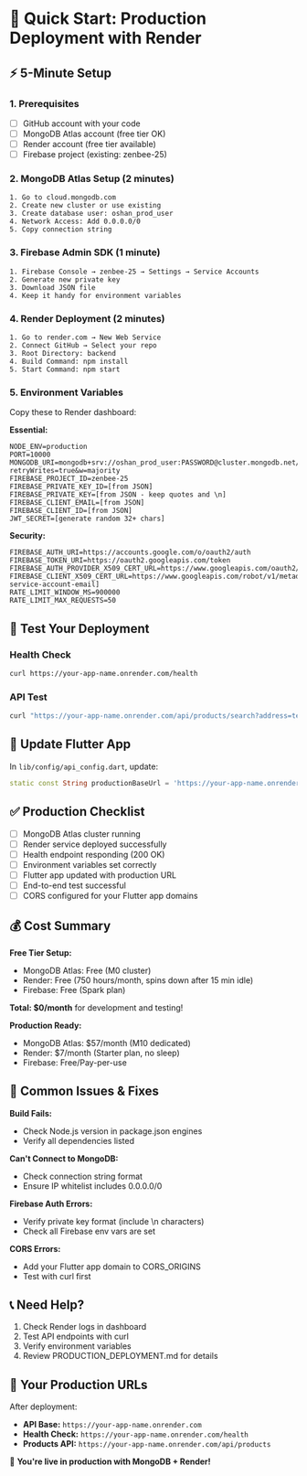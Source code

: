 # 🚀 Quick Start: Production Deployment with Render

## ⚡ 5-Minute Setup

### 1. Prerequisites
- [ ] GitHub account with your code
- [ ] MongoDB Atlas account (free tier OK)
- [ ] Render account (free tier available)
- [ ] Firebase project (existing: zenbee-25)

### 2. MongoDB Atlas Setup (2 minutes)
```
1. Go to cloud.mongodb.com
2. Create new cluster or use existing
3. Create database user: oshan_prod_user
4. Network Access: Add 0.0.0.0/0
5. Copy connection string
```

### 3. Firebase Admin SDK (1 minute)
```
1. Firebase Console → zenbee-25 → Settings → Service Accounts
2. Generate new private key
3. Download JSON file
4. Keep it handy for environment variables
```

### 4. Render Deployment (2 minutes)
```
1. Go to render.com → New Web Service
2. Connect GitHub → Select your repo
3. Root Directory: backend
4. Build Command: npm install
5. Start Command: npm start
```

### 5. Environment Variables
Copy these to Render dashboard:

**Essential:**
```
NODE_ENV=production
PORT=10000
MONGODB_URI=mongodb+srv://oshan_prod_user:PASSWORD@cluster.mongodb.net/oshan_products_prod?retryWrites=true&w=majority
FIREBASE_PROJECT_ID=zenbee-25
FIREBASE_PRIVATE_KEY_ID=[from JSON]
FIREBASE_PRIVATE_KEY=[from JSON - keep quotes and \n]
FIREBASE_CLIENT_EMAIL=[from JSON]
FIREBASE_CLIENT_ID=[from JSON]
JWT_SECRET=[generate random 32+ chars]
```

**Security:**
```
FIREBASE_AUTH_URI=https://accounts.google.com/o/oauth2/auth
FIREBASE_TOKEN_URI=https://oauth2.googleapis.com/token
FIREBASE_AUTH_PROVIDER_X509_CERT_URL=https://www.googleapis.com/oauth2/v1/certs
FIREBASE_CLIENT_X509_CERT_URL=https://www.googleapis.com/robot/v1/metadata/x509/[your-service-account-email]
RATE_LIMIT_WINDOW_MS=900000
RATE_LIMIT_MAX_REQUESTS=50
```

## 🧪 Test Your Deployment

### Health Check
```bash
curl https://your-app-name.onrender.com/health
```

### API Test
```bash
curl "https://your-app-name.onrender.com/api/products/search?address=test"
```

## 📱 Update Flutter App

In `lib/config/api_config.dart`, update:
```dart
static const String productionBaseUrl = 'https://your-app-name.onrender.com/api';
```

## ✅ Production Checklist

- [ ] MongoDB Atlas cluster running
- [ ] Render service deployed successfully  
- [ ] Health endpoint responding (200 OK)
- [ ] Environment variables set correctly
- [ ] Flutter app updated with production URL
- [ ] End-to-end test successful
- [ ] CORS configured for your Flutter app domains

## 💰 Cost Summary

**Free Tier Setup:**
- MongoDB Atlas: Free (M0 cluster)
- Render: Free (750 hours/month, spins down after 15 min idle)
- Firebase: Free (Spark plan)

**Total: $0/month** for development and testing!

**Production Ready:**
- MongoDB Atlas: $57/month (M10 dedicated)
- Render: $7/month (Starter plan, no sleep)
- Firebase: Free/Pay-per-use

## 🔧 Common Issues & Fixes

**Build Fails:**
- Check Node.js version in package.json engines
- Verify all dependencies listed

**Can't Connect to MongoDB:**
- Check connection string format
- Ensure IP whitelist includes 0.0.0.0/0

**Firebase Auth Errors:**
- Verify private key format (include \n characters)
- Check all Firebase env vars are set

**CORS Errors:**
- Add your Flutter app domain to CORS_ORIGINS
- Test with curl first

## 📞 Need Help?

1. Check Render logs in dashboard
2. Test API endpoints with curl
3. Verify environment variables
4. Review PRODUCTION_DEPLOYMENT.md for details

## 🎯 Your Production URLs

After deployment:
- **API Base:** `https://your-app-name.onrender.com`
- **Health Check:** `https://your-app-name.onrender.com/health`
- **Products API:** `https://your-app-name.onrender.com/api/products`

🎉 **You're live in production with MongoDB + Render!**
